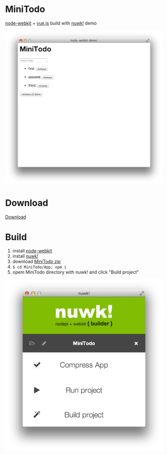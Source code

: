 MiniTodo
========
[node-webkit](https://github.com/rogerwang/node-webkit) + [vue.js](http://vuejs.org) build with [nuwk!](http://codeb.it/nuwk/) demo

![](./READMEIMAGE/app.png)

# Download
[Download](https://github.com/airtoxin/MiniTodo/releases)

# Build

1. install [node-webkit](https://github.com/rogerwang/node-webkit#downloads)
2. install [nuwk!](http://codeb.it/nuwk/)
3. download [MiniTodo zip](https://github.com/airtoxin/MiniTodo/archive/master.zip)
4. `$ cd MiniTodo/App; npm i`
5. opem MiniTodo directory with nuwk! and click "Build project"

![image](./READMEIMAGE/nuwk.png)